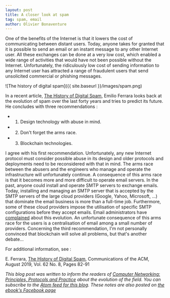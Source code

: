 ```yaml
---
layout: post
title: A closer look at spam
tag: spam, email
author: Olivier Bonaventure
---
```


One of the benefits of the Internet is that it lowers the cost of communicating between distant users. Today, anyone takes for granted that it is possible to send an email or an instant message to any other Internet user. All these exchanges can be done at a very low cost, which enabled a wide range of activities that would have not been possible without the Internet. Unfortunately, the ridiculously low cost of sending information to any Internet user has attracted a range of fraudulent users that send unsolicited commercial or phishing messages.

![The history of digital spam]({{ site.baseurl }}/images/spam.png)

In a recent article, [The History of Digital Spam](https://cacm.acm.org/magazines/2019/8/238347-the-history-of-digital-spam/fulltext), Emilio Ferrara looks back at the evolution of spam over the last forty years and tries to predict its future. He concludes with three recommendations :

 - 1. Design technology with abuse in mind.
 - 2. Don't forget the arms race.
 - 3. Blockchain technologies.


I agree with his first recommendation. Unfortunately, any new Internet protocol must consider possible abuse in its design and older protocols and deployments need to be reconsidered with that in mind. The arms race between the abusers and the engineers who manage and operate the infrastructure will unfortunately continue. A consequence of this arms race is that it becomes more and more difficult to operate email servers. In the past, anyone could install and operate SMTP servers to exchange emails. Today, installing and managing an SMTP server that is accepted by the SMTP servers of the large cloud providers (Google, Yahoo, Microsoft, ...) that dominate the email business is more than a full-time job. Furthermore, some of these cloud providers impose the utilisation of specific SMTP configurations before they accept emails. Email administrators have [complained](https://www.tablix.org/~avian/blog/archives/2019/04/google_is_eating_our_mail/) about this evolution. An unfortunate consequence of this arms race for the users is a centralisation of email among a small number of providers. Concerning the third recommendation, I'm not personally convinced that blockchain will solve all problems, but that's another debate... 



For additional information, see :

   E. Ferrara, [The History of Digital Spam](https://cacm.acm.org/magazines/2019/8/238347-the-history-of-digital-spam/fulltext), Communications of the ACM, August 2019, Vol. 62 No. 8, Pages 82-91


*This blog post was written to inform the readers of [Computer Networking: Principles, Protocols and Practice](https://www.computer-networking.info) about the evolution of the field. You can subscribe to the [Atom feed for this blog](http://blog.computer-networking.info/feed.xml). These notes are also posted on [the ebook's Facebook page](https://www.facebook.com/Computer-Networking-Principles-Protocols-and-Practice-129951043755620/)*